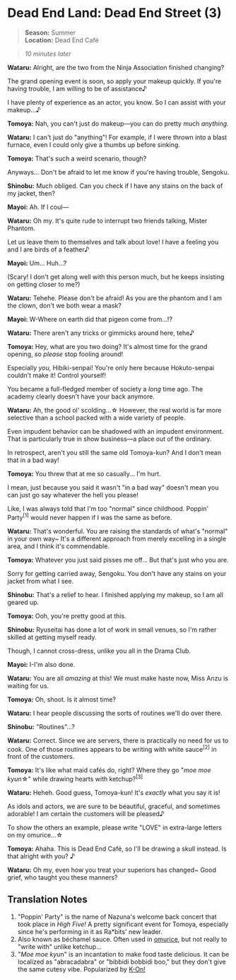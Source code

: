# Dead End Land: Dead End Street (3)

> **Season:** Summer<br>
> **Location:** Dead End Café

> *10 minutes later*

**Wataru:** Alright, are the two from the Ninja Association finished changing?

The grand opening event is soon, so apply your makeup quickly. If you're having trouble, I am willing to be of assistance♪

I have plenty of experience as an actor, you know. So I can assist with your makeup...♪

**Tomoya:** Nah, you can't just do makeup—you can do pretty much *anything.*

**Wataru:** I can't just do "anything"! For example, if I were thrown into a blast furnace, even I could only give a thumbs up before sinking.

**Tomoya:** That's such a weird scenario, though?

Anyways... Don't be afraid to let me know if you're having trouble, Sengoku.

**Shinobu:** Much obliged. Can you check if I have any stains on the back of my jacket, then?

**Mayoi:** Ah. If I coul—

**Wataru:** Oh my. It's quite rude to interrupt two friends talking, Mister Phantom.

Let us leave them to themselves and talk about love! I have a feeling you and I are birds of a feather♪

**Mayoi:** Um... Huh...?

(Scary! I don't get along well with this person much, but he keeps insisting on getting closer to me?)

**Wataru:** Tehehe. Please don't be afraid! As you are the phantom and I am the clown, don't we both wear a mask?

**Mayoi:** W-Where on earth did that pigeon come from...!?

**Wataru:** There aren't any tricks or gimmicks around here, tehe♪

**Tomoya:** Hey, what are you two doing? It's almost time for the grand opening, so *please* stop fooling around!

Especially *you,* Hibiki-senpai! You're only here because Hokuto-senpai couldn't make it! Control yourself!

You became a full-fledged member of society a *long* time ago. The academy clearly doesn't have your back anymore.

**Wataru:** Ah, the good ol' scolding...☆ However, the real world is far more selective than a school packed with a wide variety of people.

Even impudent behavior can be shadowed with an impudent environment. That is particularly true in show business—a place out of the ordinary.

In retrospect, aren't you still the same old Tomoya-kun? And I don't mean that in a bad way!

**Tomoya:** You threw that at me so casually... I'm hurt.

I mean, just because you said it wasn't "in a bad way" doesn't mean you can just go say whatever the hell you please!

Like, I was always told that I'm too "normal" since childhood. Poppin' Party<sup>[1]</sup> would never happen if I was the same as before.

**Wataru:** That's wonderful. You are raising the standards of what's "normal" in your own way~ It's a different approach from merely excelling in a single area, and I think it's commendable.

**Tomoya:** Whatever you just said pisses me off... But that's just who you are.

Sorry for getting carried away, Sengoku. You don't have any stains on your jacket from what I see.

**Shinobu:** That's a relief to hear. I finished applying my makeup, so I am all geared up.

**Tomoya:** Ooh, you're pretty good at this.

**Shinobu:** Ryuseitai has done a lot of work in small venues, so I'm rather skilled at getting myself ready.

Though, I cannot cross-dress, unlike you all in the Drama Club.

**Mayoi:** I-I'm also done.

**Wataru:** You are all *amazing* at this! We must make haste now, Miss Anzu is waiting for us.

**Tomoya:** Oh, shoot. Is it almost time?

**Wataru:** I hear people discussing the sorts of routines we'll do over there.

**Shinobu:** "Routines"...?

**Wataru:** Correct. Since we are servers, there is practically no need for us to cook. One of those routines appears to be writing with white sauce<sup>[2]</sup> in front of the customers.

**Tomoya:** It's like what maid cafés do, right? Where they go "*moe moe kyun*☆" while drawing hearts with ketchup?<sup>[3]</sup>

**Wataru:** Heheh. Good guess, Tomoya-kun! It's *exactly* what you say it is!

As idols and actors, we are sure to be beautiful, graceful, and sometimes adorable! I am certain the customers will be pleased♪

To show the others an example, please write "LOVE" in extra-large letters on my omurice...☆

**Tomoya:** Ahaha. This is Dead End Café, so I'll be drawing a skull instead. Is that alright with you? ♪

**Wataru:** Oh my, even how you treat your superiors has changed~ Good grief, who taught you these manners?

## Translation Notes

1. "Poppin' Party" is the name of Nazuna's welcome back concert that took place in *High Five!* A pretty significant event for Tomoya, especially since he's performing in it as Ra*bits' new leader.
2. Also known as béchamel sauce. Often used in [omurice](https://chefgohan.gnavi.co.jp/detail/4889), but not really to "write with" unlike ketchup...
3. "*Moe moe kyu*n" is an incantation to make food taste delicious. It can be localized as "abracadabra" or "bibbidi bobbidi boo," but they don't give the same cutesy vibe. Popularized by [K-On!](https://youtu.be/PQCuyAHGkUM)

